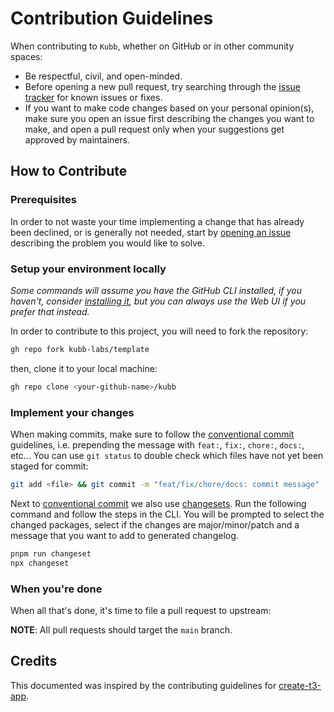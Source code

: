 # Contribution Guidelines

When contributing to `Kubb`, whether on GitHub or in other community spaces:

- Be respectful, civil, and open-minded.
- Before opening a new pull request, try searching through the [issue tracker](https://github.com/kubb-labs/template/issues) for known issues or fixes.
- If you want to make code changes based on your personal opinion(s), make sure you open an issue first describing the changes you want to make, and open a pull request only when your suggestions get approved by maintainers.

## How to Contribute

### Prerequisites

In order to not waste your time implementing a change that has already been declined, or is generally not needed, start by [opening an issue](https://github.com/kubb-labs/template/issues/new) describing the problem you would like to solve.

### Setup your environment locally

_Some commands will assume you have the GitHub CLI installed, if you haven't, consider [installing it](https://github.com/cli/cli#installation), but you can always use the Web UI if you prefer that instead._

In order to contribute to this project, you will need to fork the repository:

```bash
gh repo fork kubb-labs/template
```

then, clone it to your local machine:

```bash
gh repo clone <your-github-name>/kubb
```

### Implement your changes

When making commits, make sure to follow the [conventional commit](https://www.conventionalcommits.org/en/v1.0.0/) guidelines, i.e. prepending the message with `feat:`, `fix:`, `chore:`, `docs:`, etc... You can use `git status` to double check which files have not yet been staged for commit:

```bash
git add <file> && git commit -m "feat/fix/chore/docs: commit message"
```

Next to [conventional commit](https://www.conventionalcommits.org/en/v1.0.0/) we also use [changesets](https://github.com/changesets/changesets). Run the following command and follow the steps in the CLI. You will be prompted to select the changed packages, select if the changes are major/minor/patch and a message that you want to add to generated changelog.

```bash
pnpm run changeset
npx changeset
```

### When you're done

When all that's done, it's time to file a pull request to upstream:

**NOTE**: All pull requests should target the `main` branch.

## Credits

This documented was inspired by the contributing guidelines for [create-t3-app](https://github.com/t3-oss/create-t3-app/blob/next/CONTRIBUTING.md).
